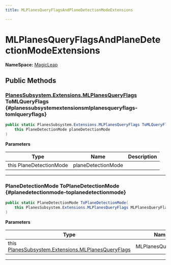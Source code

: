 ```yaml
---
title: MLPlanesQueryFlagsAndPlaneDetectionModeExtensions

---
```


# MLPlanesQueryFlagsAndPlaneDetectionModeExtensions



**NameSpace:** 
[MagicLeap](/versioned_docs/version-31-Aug-2023/unity-api/api/UnityEngine.XR.MagicLeap/UnityEngine.XR.MagicLeap.md) 








## Public Methods

### [PlanesSubsystem.Extensions.MLPlanesQueryFlags](/versioned_docs/version-31-Aug-2023/unity-api/api/UnityEngine.XR.MagicLeap/PlanesSubsystem/Extensions/UnityEngine.XR.MagicLeap.PlanesSubsystem.Extensions.md#enums-mlplanesqueryflags) ToMLQueryFlags {#planessubsystemextensionsmlplanesqueryflags-tomlqueryflags}

```csharp
public static PlanesSubsystem.Extensions.MLPlanesQueryFlags ToMLQueryFlags(
    this PlaneDetectionMode planeDetectionMode
)
```


**Parameters**

| Type | Name  | Description  | 
|--|--|--|
| this PlaneDetectionMode |planeDetectionMode||






-----------

### PlaneDetectionMode ToPlaneDetectionMode {#planedetectionmode-toplanedetectionmode}

```csharp
public static PlaneDetectionMode ToPlaneDetectionMode(
    this PlanesSubsystem.Extensions.MLPlanesQueryFlags MLPlanesQueryFlags
)
```


**Parameters**

| Type | Name  | Description  | 
|--|--|--|
| this [PlanesSubsystem.Extensions.MLPlanesQueryFlags](/versioned_docs/version-31-Aug-2023/unity-api/api/UnityEngine.XR.MagicLeap/PlanesSubsystem/Extensions/UnityEngine.XR.MagicLeap.PlanesSubsystem.Extensions.md#enums-mlplanesqueryflags) |MLPlanesQueryFlags||






-----------


